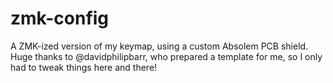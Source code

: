 # zmk-config

A ZMK-ized version of my keymap, using a custom Absolem PCB shield.
Huge thanks to @davidphilipbarr, who prepared a template for me, so I only had to tweak things here and there!
